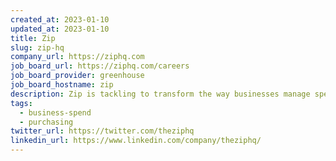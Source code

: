 ```yaml
---
created_at: 2023-01-10
updated_at: 2023-01-10
title: Zip
slug: zip-hq
company_url: https://ziphq.com
job_board_url: https://ziphq.com/careers
job_board_provider: greenhouse
job_board_hostname: zip
description: Zip is tackling to transform the way businesses manage spend.
tags:
  - business-spend
  - purchasing
twitter_url: https://twitter.com/theziphq
linkedin_url: https://www.linkedin.com/company/theziphq/
---
```

